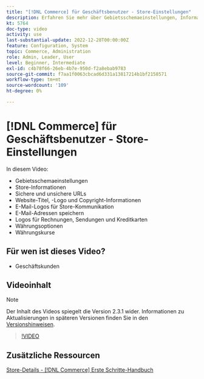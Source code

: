 ```yaml
---
title: "[!DNL Commerce] für Geschäftsbenutzer - Store-Einstellungen"
description: Erfahren Sie mehr über Gebietsschemaeinstellungen, Informationen speichern, sichere und unsichere URLs, Website-Titel, Logo, Copyright-Informationen, E-Mail-Logos für Kommunikation, E-Mail-Adressen speichern, Währungsoptionen und Währungsraten.
kt: 5764
doc-type: video
activity: use
last-substantial-update: 2022-12-28T00:00:00Z
feature: Configuration, System
topic: Commerce, Administration
role: Admin, Leader, User
level: Beginner, Intermediate
exl-id: c4b78f66-26eb-4b7e-950d-f2a8ebab9783
source-git-commit: f7aa1f0063cbcad6d331a13817214b1bf2158571
workflow-type: tm+mt
source-wordcount: '109'
ht-degree: 0%

---
```


# [!DNL Commerce] für Geschäftsbenutzer - Store-Einstellungen

In diesem Video:

- Gebietsschemaeinstellungen
- Store-Informationen
- Sichere und unsichere URLs
- Website-Titel, -Logo und Copyright-Informationen
- E-Mail-Logos für Store-Kommunikation
- E-Mail-Adressen speichern
- Logos für Rechnungen, Sendungen und Kreditkarten
- Währungsoptionen
- Währungskurse

## Für wen ist dieses Video?

- Geschäftskunden

## Videoinhalt

>[!NOTE]
>
>Der Inhalt des Videos spiegelt die Version 2.3.1 wider. Informationen zu Aktualisierungen in späteren Versionen finden Sie in den [Versionshinweisen](https://experienceleague.adobe.com/docs/commerce-operations/release/notes/overview.html).

>[!VIDEO](https://video.tv.adobe.com/v/35949?quality=12&learn=on)

## Zusätzliche Ressourcen

[Store-Details - [!DNL Commerce] Erste Schritte-Handbuch](https://experienceleague.adobe.com/docs/commerce-admin/start/setup/store-details.html)
